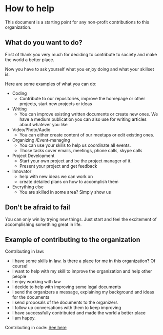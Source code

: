 # How to help

This document is a starting point for any non-profit contributions to this organization.

## What do you want to do? 

First of thank you very much for deciding to contribute to society and make the world a better place.

Now you have to ask yourself what you enjoy doing and what your skillset is. 

Here are some examples of what you can do:
- Coding 
  - Contribute to our repositories, improve the homepage or other projects, start new projects or ideas
- Writing 
  - You can improve existing written documents or create new ones. We have a medium publication you can also use for writing articles about whatever you like
- Video/Photo/Audio
  - You can either create content of our meetups or edit existing ones. 
- Organizing /Event-managing
  - You can use your skills to help us coordinate all events. 
  - Those tasks cover emails, meetings, phone calls, skype calls 
- Project Development
  - Start your own project and be the project manager of it. 
  - Present your project and get feedback
- Innovator
  - help with new ideas we can work on
  - create detailed plans on how to accomplish them
- Everything else
  - You are skilled in some area? Simply show us 

## Don't be afraid to fail

You can only win by trying new things. Just start and feel the excitement of accomplishing something great in life. 

## Example of contributing to the organization

Contributing in law:
- I have some skills in law. Is there a place for me in this organization?
Of course!
- I want to help with my skill to improve the organization and help other people
- I enjoy working with law
- I decide to help with improving some legal documents
- I send the organizers a message, explaining my background and ideas for the documents
- I send proposals of the documents to the organizers  
- I follow up conversations with them to keep improving 
- I have successfully contributed and made the world a better place
- I am happy.

Contributing in code:
[See here](../CONTRIBUTING.md)
 


